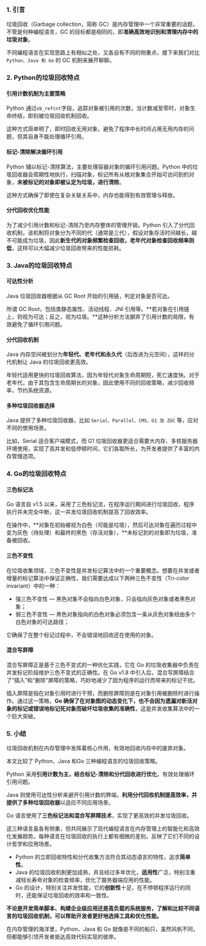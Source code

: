 ### 1. 引言

垃圾回收（Garbage collection，简称 GC）是内存管理中一个非常重要的话题，不管是何种编程语言，GC 的目标都是相同的，即**准确高效地识别和清理内存中的垃圾对象**。

不同编程语言在实现思路上有相似之处，又各自有不同的侧重点，接下来我们对比 `Python、Java 和 Go` 的 GC 机制来展开聊聊。



### 2. Python的垃圾回收特点

#### 引用计数机制为主要策略
Python 通过`ob_refcnt`字段，追踪对象被引用的次数，当计数减至零时，对象生命终结，即刻被垃圾回收机制回收。

这种方式简单明了，即时回收无用对象，避免了程序中长时间占用无用内存的问题，但其自身不能处理循环引用。



#### 标记-清除解决循环引用
Python 辅以标记-清除算法，主要处理容器对象的循环引用问题。Python 中的垃圾回收器会周期性地执行，扫描对象，标记所有从根对象集合开始可访问到的对象，**未被标记的对象即被认定为垃圾，进行清除**。

这种方式确保了即使在复杂关联关系中，内存也能得到有效管理与释放。



#### 分代回收优化性能
为了减少引用计数和标记-清除乃至内存整体的管理开销，Python 引入了分代回收机制，该机制将对象分为不同的代（通常是三代），假设对象存活时间越长，越不可能成为垃圾，因此**新生代的对象频繁检查回收，老年代对象检查回收频率则低**，这样可以大幅减少垃圾回收带来的性能损耗。



### 3. Java的垃圾回收特点

#### 可达性分析
Java 垃圾回收器根据从 GC Root 开始的引用链，判定对象是否可达。

所谓 GC Root，包括类静态属性、活动线程、JNI 引用等。**若对象在引用链上，则视为可达；反之，视为垃圾。**这种分析方法摒弃了引用计数的局限，有效避免了循环引用问题。



#### 分代回收机制
Java 内存空间被划分为**年轻代、老年代和永久代**（后改进为元空间），这样的分代机制让 Java 的垃圾回收更高效。

年轻代适用更快的垃圾回收算法，因为年轻代对象生命周期短，死亡速度快。对于老年代，由于其包含生命周期长的对象，因此使用不同的回收策略，减少回收频率，节约系统资源。



#### 多种垃圾回收器选择
Java 提供了多种垃圾回收器，比如 `Serial、Parallel、CMS、G1 及 ZGC` 等，应对不同的使用场景。

比如，Serial 适合客户端模式，而 G1 垃圾回收器更适合需要大内存、多核服务器环境使用，实现了高并发和低停顿时间，它们各取所长，为开发者提供了丰富的内存管理选项。



### 4. Go的垃圾回收特点

#### 三色标记法
Go 语言自 v1.5 以来，采用了三色标记法，在程序运行期间进行垃圾回收，程序执行并未完全中断，这一并发垃圾回收机制提高了回收效率。

在操作中，**对象在初始被视为白色（可能是垃圾），然后可达对象在遍历过程中变为灰色（待处理）和最终的黑色（存活对象），**未标记到的对象即为垃圾，准备被回收。



#### 三色不变性

在垃圾收集领域，三色不变性是并发标记算法中的一个重要概念。想要在并发或者增量的标记算法中保证正确性，我们需要达成以下两种三色不变性（Tri-color invariant）中的一种：

- 强三色不变性 — 黑色对象不会指向白色对象，只会指向灰色对象或者黑色对象；
- 弱三色不变性 — 黑色对象指向的白色对象必须包含一条从灰色对象经由多个白色对象的可达路径；

它确保了在整个标记过程中，不会错误地回收还在使用的对象。



#### 混合写屏障
混合写屏障正是基于三色不变式的一种优化实践，它在 Go 的垃圾收集器中负责在并发标记阶段维护三色不变式的正确性。在 Go v1.8 中引入后，混合写屏障结合了“插入”和“删除”屏障的策略，巧妙地减少了因为程序的运行而带来的标记干扰。

插入屏障是指在对象引用时进行干预，而删除屏障则是在对象引用被删除时进行操作。通过这一策略，**Go 确保了在对象图的动态变化下，也不会因为遗漏对新活对象的标记或错误地标记死对象而破坏垃圾收集的准确性**，这是并发收集算法中的一个巨大突破。



### 5. 小结

垃圾回收机制在内存管理中发挥着核心作用，有效地回收内存中的废弃对象。

本文比较了 Python、Java 和Go 三种编程语言的垃圾回收策略。

Python 采用**引用计数为主，结合标记-清除和分代回收进行优化**，有效处理循环引用问题。

Java 则使用可达性分析来避开引用计数的弊端，**利用分代回收机制提高效率，并提供了多种垃圾回收器**以适应不同应用场景。

Go 语言使用了**三色标记法和混合写屏障技术**，实现了更高效的并发垃圾回收。

这三种语言虽各有侧重，但共同展示了现代编程语言在内存管理上的智能化和高效化发展趋势。每种语言在垃圾回收的执行上都有细微的差别，反映了它们不同的设计哲学和应用场景。

* Python 的立即回收特性和分代收集方法符合其动态语言的特性，追求**简单性**。
* Java 的垃圾回收机制更加成熟，并且经过多年优化，**适用性**广泛，特别注重减轻长寿命对象的检查频率，优化了服务器端应用的性能。
* Go 的设计，特别关注并发性能，它的**创新性**十足，在不停顿程序运行的同时，还能保证垃圾回收的效率和一致性。

**不论是开发简单脚本、构建企业级应用还是高负载的系统服务，了解和比较不同语言的垃圾回收机制，可以帮助开发者更好地选择工具和优化性能。**

在内存管理的海洋里，Python、Java 和 Go 就像是不同的船只，虽然风帆不同，但都能够引领开发者抵达高效代码实现的彼岸。